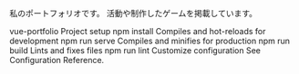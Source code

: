 私のポートフォリオです。 活動や制作したゲームを掲載しています。

vue-portfolio
Project setup
npm install
Compiles and hot-reloads for development
npm run serve
Compiles and minifies for production
npm run build
Lints and fixes files
npm run lint
Customize configuration
See Configuration Reference.
